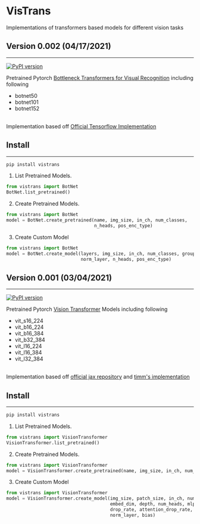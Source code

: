 # VisTrans
Implementations of transformers based models for different vision tasks

## Version 0.002 (04/17/2021)
------------------------------
[![PyPI version](https://badge.fury.io/py/vistrans.svg)](https://badge.fury.io/py/vistrans)

Pretrained Pytorch <a href="https://arxiv.org/pdf/2101.11605v1.pdf">Bottleneck Transformers for Visual Recognition</a> including following
<br>
* botnet50
* botnet101
* botnet152
<br>
Implementation based off <a href="https://gist.github.com/aravindsrinivas/56359b79f0ce4449bcb04ab4b56a57a2">Official Tensorflow Implementation</a><br>

## Install
---------------------
```Python
pip install vistrans
```
1) List Pretrained Models.
```Python
from vistrans import BotNet
BotNet.list_pretrained()
```
2) Create Pretrained Models.
```Python
from vistrans import BotNet
model = BotNet.create_pretrained(name, img_size, in_ch, num_classes,
                                 n_heads, pos_enc_type)
```
3) Create Custom Model
```Python
from vistrans import BotNet
model = BotNet.create_model(layers, img_size, in_ch, num_classes, groups,
                            norm_layer, n_heads, pos_enc_type)
```

## Version 0.001 (03/04/2021)
-----------------------------
[![PyPI version](https://badge.fury.io/py/vistrans.svg)](https://badge.fury.io/py/vistrans)

Pretrained Pytorch <a href="https://arxiv.org/abs/2010.11929">Vision Transformer</a> Models including following
<br>
* vit_s16_224
* vit_b16_224
* vit_b16_384
* vit_b32_384
* vit_l16_224
* vit_l16_384
* vit_l32_384
<br>
Implementation based off <a href=https://github.com/google-research/vision_transformer>official jax repository</a> and <a href="https://github.com/rwightman/pytorch-image-models/blob/master/timm/models/vision_transformer.py">timm's implementation</a><br>

## Install
---------------------
```Python
pip install vistrans
```
1) List Pretrained Models.
```Python
from vistrans import VisionTransformer
VisionTransformer.list_pretrained()
```
2) Create Pretrained Models.
```Python
from vistrans import VisionTransformer
model = VisionTransformer.create_pretrained(name, img_size, in_ch, num_classes)
```
3) Create Custom Model
```Python
from vistrans import VisionTransformer
model = VisionTransformer.create_model(img_size, patch_size, in_ch, num_classes,
                                       embed_dim, depth, num_heads, mlp_ratio,
                                       drop_rate, attention_drop_rate, hybrid,
                                       norm_layer, bias)
```
